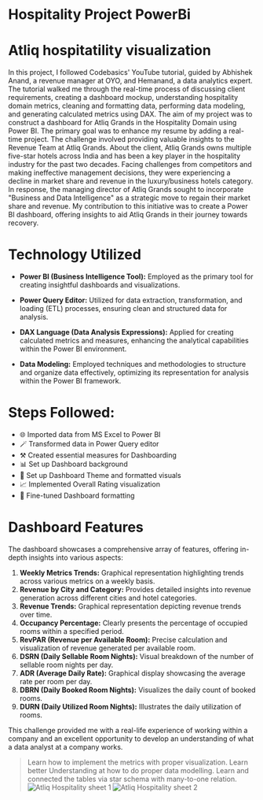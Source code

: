 # Hospitality Project PowerBi

# Atliq hospitatility visualization

In this project, I followed Codebasics' YouTube tutorial, guided by Abhishek Anand, a revenue manager at OYO, and Hemanand, a data analytics expert. The tutorial walked me through the real-time process of discussing client requirements, creating a dashboard mockup, understanding hospitality domain metrics, cleaning and formatting data, performing data modeling, and generating calculated metrics using DAX.
The aim of my project was to construct a dashboard for Atliq Grands in the Hospitality Domain using Power BI. The primary goal was to enhance my resume by adding a real-time project. The challenge involved providing valuable insights to the Revenue Team at Atliq Grands.
About the client, Atliq Grands owns multiple five-star hotels across India and has been a key player in the hospitality industry for the past two decades. Facing challenges from competitors and making ineffective management decisions, they were experiencing a decline in market share and revenue in the luxury/business hotels category.
In response, the managing director of Atliq Grands sought to incorporate "Business and Data Intelligence" as a strategic move to regain their market share and revenue. My contribution to this initiative was to create a Power BI dashboard, offering insights to aid Atliq Grands in their journey towards recovery.

# Technology Utilized

- **Power BI (Business Intelligence Tool):** Employed as the primary tool for creating insightful dashboards and visualizations.

- **Power Query Editor:** Utilized for data extraction, transformation, and loading (ETL) processes, ensuring clean and structured data for analysis.

- **DAX Language (Data Analysis Expressions):** Applied for creating calculated metrics and measures, enhancing the analytical capabilities within the Power BI environment.

- **Data Modeling:** Employed techniques and methodologies to structure and organize data effectively, optimizing its representation for analysis within the Power BI framework.


# Steps Followed:

- 🌐 Imported data from MS Excel to Power BI
- 🪄 Transformed data in Power Query editor
- ⚒️ Created essential measures for Dashboarding
- 📊 Set up Dashboard background
- 🌈 Set up Dashboard Theme and formatted visuals
- 📈 Implemented Overall Rating visualization
- 🎨 Fine-tuned Dashboard formatting

# Dashboard Features

The dashboard showcases a comprehensive array of features, offering in-depth insights into various aspects:

1. **Weekly Metrics Trends:** Graphical representation highlighting trends across various metrics on a weekly basis.
2. **Revenue by City and Category:** Provides detailed insights into revenue generation across different cities and hotel categories.
3. **Revenue Trends:** Graphical representation depicting revenue trends over time.
4. **Occupancy Percentage:** Clearly presents the percentage of occupied rooms within a specified period.
5. **RevPAR (Revenue per Available Room):** Precise calculation and visualization of revenue generated per available room.
6. **DSRN (Daily Sellable Room Nights):** Visual breakdown of the number of sellable room nights per day.
7. **ADR (Average Daily Rate):** Graphical display showcasing the average rate per room per day.
8. **DBRN (Daily Booked Room Nights):** Visualizes the daily count of booked rooms.
9. **DURN (Daily Utilized Room Nights):** Illustrates the daily utilization of rooms.

This challenge provided me with a real-life experience of working within a company and an excellent opportunity to develop an understanding of what a data analyst at a company works.
>Learn how to implement the metrics with proper visualization.
>Learn better Understanding at how to do proper data modelling. 
>Learn and connected the tables via star schema with many-to-one relation.
![Atliq Hospitality sheet 1]()
![Atliq Hospitality sheet 2](a00b.png)
